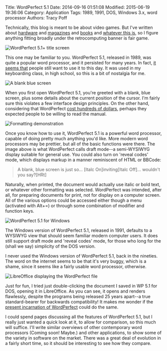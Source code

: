 Title: WordPerfect 5.1
Date: 2014-09-16 01:51:08
Modified: 2015-06-19 19:36:06
Category: Application
Tags: 1989, 1991, DOS, Windows 3.x, word processor
Authors: Tracy Poff

Technically, this blog is meant to be about video games. But I've written about [hardware][t3100] and [magazines][ahoy] and [books][guide] and [whatever this is][text editor], so I figure anything fitting broadly under the retrocomputing banner is fair game.

![WordPerfect 5.1+ title screen]({filename}images/wp_000.png)

This one may be familiar to you. WordPerfect 5.1, released in 1989, was quite a popular word processor, and it persisted for many years. In fact, [it seems that][wpdos] people still want to use it to this day. It was used in my keyboarding class, in high school, so this is a bit of nostalgia for me.

![A blank blue screen]({filename}images/wp_001.png)

When you first open WordPerfect 5.1, you're greeted with a blank, blue screen, plus some details about the current position of the cursor. I'm fairly sure this violates a few interface design principles. On the other hand, considering that WordPerfect [cost hundreds of dollars][ad], perhaps they expected people to be willing to read the manual.

![Formatting demonstration]({filename}images/wp_002.png)

Once you know how to use it, WordPerfect 5.1 is a powerful word processor, capable of doing pretty much anything you'd like. More modern word processors may be prettier, but all of the basic functions were there. The image above is what WordPerfect calls draft mode--a semi-WYSIWYG display suitable for general use. You could also turn on 'reveal codes' mode, which displays markup in a manner reminiscent of HTML or BBCode:

> A blank, blue screen is just so... [Italc On]inviting[Italc Off]... wouldn't you say?[HRt]

Naturally, when printed, the document would actually use italic or bold text, or whatever other formatting was selected. WordPerfect was intended, after all, for preparing documents for print, not for display on a computer screen. All of the various options could be accessed either though a menu (activated with Alt+=) or through some combination of modifier and function keys.

![WordPerfect 5.1 for Windows]({filename}images/krnl386_001.png)

The Windows version of WordPerfect 5.1, released in 1991, defaults to a WYSIWYG view that should seem familiar modern computer users. It does still support draft mode and 'reveal codes' mode, for those who long for the (shall we say) simplicity of the DOS version.

I never used the Windows version of WordPerfect 5.1, back in the nineties. The word on the internet seems to be that it's very buggy, which is a shame, since it seems like a fairly usable word processor, otherwise.

![LibreOffice displaying the WordPerfect file]({filename}images/2014-09-15_19-49-43.png)

Just for fun, I tried just double-clicking the document I saved in WP 5.1 for DOS, opening it in LibreOffice. As you can see, it opens and renders flawlessly, despite the programs being released 25 years apart--a true standard-bearer for backwards compatibility! It makes me wonder if the [present incarnation of WordPerfect][wordperfect] could do the same.

I could spend pages discussing all the features of WordPerfect 5.1, but I really just wanted a quick look at it, to allow for comparison, so this much will suffice. I'll write similar overviews of other contemporary word processors (Coming soon! Maybe.) and other applications, to show some of the variety in software on the market. There was a great deal of evolution in a fairly short time, so it should be interesting to see how they compare.

[wpdos]: http://www.columbia.edu/~em36/wpdos/
[wordperfect]: http://www.wordperfect.com/us/
[t3100]: http://tmft.wordpress.com/2014/03/04/toshiba-t-3100-2/ "Toshiba T-3100"
[ahoy]: http://tmft.wordpress.com/2013/06/05/ahoy-1-january-1984/ "Ahoy! #1 (January 1984)"
[guide]: http://tmft.wordpress.com/2014/03/21/a-parents-guide-to-computer-games/ "A Parent’s Guide to Computer Games"
[text editor]: http://tmft.wordpress.com/2006/09/24/first-impressions-text-editor/ "First Impressions: Text Editor"
[ad]: {filename}images/2014-09-15_20-58-13.jpg
